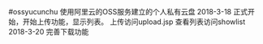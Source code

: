 #ossyucunchu
使用阿里云的OSS服务建立的个人私有云盘
2018-3-18
正式开始，开始上传功能，显示列表。
上传访问upload.jsp
查看列表访问showlist
2018-3-20
完善下载功能